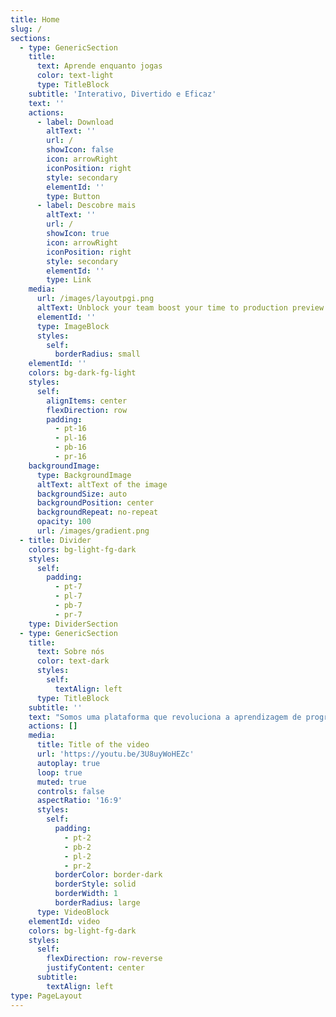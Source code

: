 ```yaml
---
title: Home
slug: /
sections:
  - type: GenericSection
    title:
      text: Aprende enquanto jogas
      color: text-light
      type: TitleBlock
    subtitle: 'Interativo, Divertido e Eficaz'
    text: ''
    actions:
      - label: Download
        altText: ''
        url: /
        showIcon: false
        icon: arrowRight
        iconPosition: right
        style: secondary
        elementId: ''
        type: Button
      - label: Descobre mais
        altText: ''
        url: /
        showIcon: true
        icon: arrowRight
        iconPosition: right
        style: secondary
        elementId: ''
        type: Link
    media:
      url: /images/layoutpgi.png
      altText: Unblock your team boost your time to production preview
      elementId: ''
      type: ImageBlock
      styles:
        self:
          borderRadius: small
    elementId: ''
    colors: bg-dark-fg-light
    styles:
      self:
        alignItems: center
        flexDirection: row
        padding:
          - pt-16
          - pl-16
          - pb-16
          - pr-16
    backgroundImage:
      type: BackgroundImage
      altText: altText of the image
      backgroundSize: auto
      backgroundPosition: center
      backgroundRepeat: no-repeat
      opacity: 100
      url: /images/gradient.png
  - title: Divider
    colors: bg-light-fg-dark
    styles:
      self:
        padding:
          - pt-7
          - pl-7
          - pb-7
          - pr-7
    type: DividerSection
  - type: GenericSection
    title:
      text: Sobre nós
      color: text-dark
      styles:
        self:
          textAlign: left
      type: TitleBlock
    subtitle: ''
    text: "Somos uma plataforma que revoluciona a aprendizagem de programação, transformando o estudo numa aventura interativa e emocionante. Criado para quem está cansado dos métodos tradicionais de ensino, o EstuDeiFácil combina educação e diversão para proporcionar uma experiência única.\n\nSeja iniciante ou alguém que procura melhorar as suas competências em IPRP, aqui o aprender deixa de ser uma obrigação e passa a ser um jogo. \U0001F579️\U0001F4A1\n\nO nosso objetivo é tornar a aprendizagem acessível, envolvente e eficaz, enquanto exploras novos desafios e te divertes. \U0001F680\n\nFica atento, porque estamos prestes a lançar esta inovação que vai transformar a forma como estudas. Junta-te a nós e começa já a tua jornada de aprendizagem com o EstuDeiFácil! \U0001F31F\n"
    actions: []
    media:
      title: Title of the video
      url: 'https://youtu.be/3U8uyWoHEZc'
      autoplay: true
      loop: true
      muted: true
      controls: false
      aspectRatio: '16:9'
      styles:
        self:
          padding:
            - pt-2
            - pb-2
            - pl-2
            - pr-2
          borderColor: border-dark
          borderStyle: solid
          borderWidth: 1
          borderRadius: large
      type: VideoBlock
    elementId: video
    colors: bg-light-fg-dark
    styles:
      self:
        flexDirection: row-reverse
        justifyContent: center
      subtitle:
        textAlign: left
type: PageLayout
---
```

